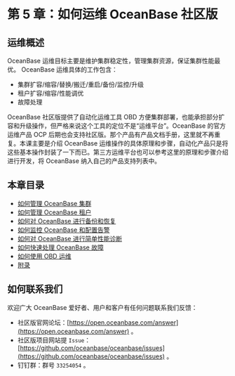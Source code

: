 # 第 5 章：如何运维 OceanBase 社区版

## 运维概述

OceanBase 运维目标主要是维护集群稳定性，管理集群资源，保证集群性能最优。
OceanBase 运维具体的工作包含：

+ 集群扩容/缩容/替换/搬迁/重启/备份/监控/升级
+ 租户扩容/缩容/性能调优
+ 故障处理

OceanBase 社区版提供了自动化运维工具 OBD 方便集群部署，也能承担部分扩容和升级操作，但严格来说这个工具的定位不是“运维平台”。OceanBase 的官方运维产品 OCP 后期也会支持社区版。那个产品有产品文档手册，这里就不再重复。本课主要是介绍 OceanBase 运维操作的具体原理和步骤，自动化产品只是将这些基本操作封装了一下而已。第三方运维平台也可以参考这里的原理和步骤介绍进行开发，将 OceanBase 纳入自己的产品支持列表中。

## 本章目录

+ [如何管理 OceanBase 集群](5.1.md)
+ [如何管理 OceanBase 租户](5.2.md)
+ [如何对 OceanBase 进行备份和恢复](5.3.md)
+ [如何监控 OceanBase 和配置告警](5.4.md)
+ [如何对 OceanBase 进行简单性能诊断](5.5.md)
+ [如何快速处理 OceanBase 故障](5.6.md)
+ [如何使用 OBD 运维](5.7.md)
+ [附录](5.8.md)

## 如何联系我们

欢迎广大 OceanBase 爱好者、用户和客户有任何问题联系我们反馈：

+ 社区版官网论坛：[https://open.oceanbase.com/answer](https://open.oceanbase.com/answer) 。
+ 社区版项目网站提 `Issue`：[https://github.com/oceanbase/oceanbase/issues](https://github.com/oceanbase/oceanbase/issues) 。
+ 钉钉群：群号 `33254054` 。
